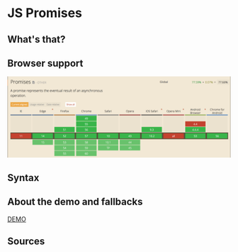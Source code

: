 # JS Promises
## What's that?

## Browser support
![Picture of the website Can I Use which indicates browser support.](https://github.com/ChanelZM/browser-technologies/blob/master/Week2/JS_promises/CanIUse_promises.png)

## Syntax

## About the demo and fallbacks
[DEMO](https://chanelzm.github.io/browser-technologies/Week2/JS_promises/)

## Sources